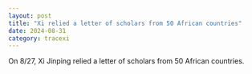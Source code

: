 ```yaml
---
layout: post
title: "Xi relied a letter of scholars from 50 African countries"
date: 2024-08-31
category: tracexi
---
```


On 8/27, Xi Jinping relied a letter of scholars from 50 African countries.
